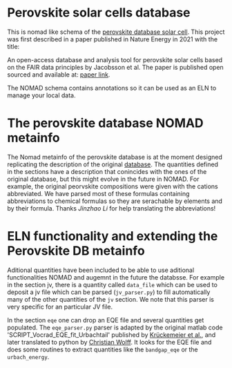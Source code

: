 # Perovskite solar cells database

This is nomad like schema of the [perovskite database solar cell](https://www.perovskitedatabase.com/). This project was first described in a paper published in Nature Energy in 2021 with the title:

An open-access database and analysis tool for perovskite solar cells based on the FAIR data principles by Jacobsson et al.
The paper is published open sourced and available at: [paper link](https://www.nature.com/articles/s41560-021-00941-3).

The NOMAD schema contains annotations so it can be used as an ELN to manage your local data.

# The perovskite database NOMAD metainfo

The Nomad metainfo of the perovskite database is at the moment designed replicating the description of the original [database](https://www.perovskitedatabase.com/Resources). The quantities defined in the sections have a description that conincides with the ones of the original database, but this might evolve in the future in NOMAD. For example, the original peorvskite compositions were given with the cations abbreviated. We have parsed most of these formulas containing abbreviations to chemical formulas so they are serachable by elements and by their formula.
Thanks *Jinzhao Li* for help translating the abbreviations!

# ELN functionality and extending the Perovskite DB metainfo

Aditional quantities have been included to be able to use aditional functionalities NOMAD and augemnt in the future the databsse. For example in the section jv, there is a quantity called `data_file` which can be used to deposit a jv file which can be parsed (`jv_parser.py`) to fill automatically many of the other quantities of the `jv` section. We note that this parser is very specific for an particular JV file.

In the section `eqe` one can drop an EQE file and several quantities get populated. The `eqe_parser.py` parser is adapted by the original matlab code 'SCRIPT_Vocrad_EQE_fit_Urbachtail' published by [Krückemeier et al.](https://doi.org/10.1002/aenm.201902573), and later translated to python by [Christian Wolff](https://github.com/chrmwo/VOC-loss-analysis). It looks for the EQE file and does some routines to extract quantities like the `bandgap_eqe` or the `urbach_energy`.

